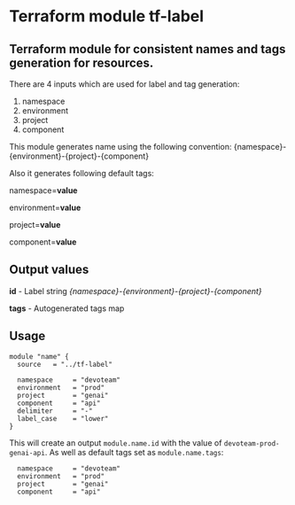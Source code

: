 # Terraform module tf-label

## Terraform module for consistent names and tags generation for resources.

There are 4 inputs which are used for label and tag generation:
1. namespace
1. environment
1. project
1. component

This module generates name using the following convention: {namespace}-{environment}-{project}-{component}

Also it generates following default tags:

namespace=**value**

environment=**value**

project=**value**

component=**value**

## Output values

**id** - Label string *{namespace}-{environment}-{project}-{component}*

**tags** - Autogenerated tags map


## Usage

```
module "name" {
  source   = "../tf-label"

  namespace     = "devoteam"
  environment   = "prod"
  project       = "genai"
  component     = "api"
  delimiter     = "-"
  label_case    = "lower"
}
```

This will create an output `module.name.id` with the value of `devoteam-prod-genai-api`.
As well as default tags set as `module.name.tags`:
```
  namespace     = "devoteam"
  environment   = "prod"
  project       = "genai"
  component     = "api"
```
